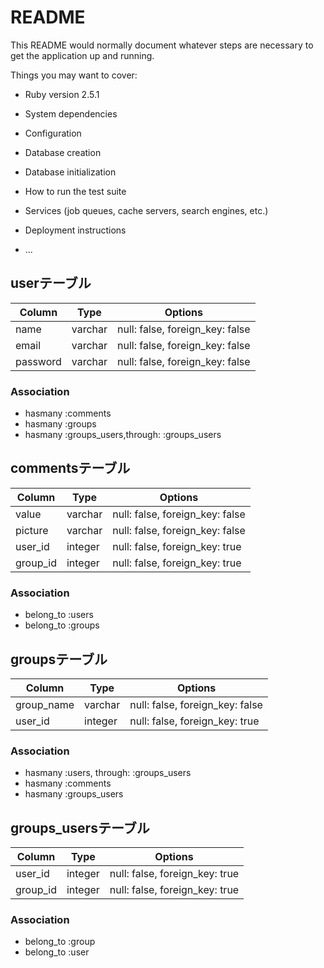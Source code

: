 # README

This README would normally document whatever steps are necessary to get the
application up and running.

Things you may want to cover:

* Ruby version
2.5.1
* System dependencies

* Configuration

* Database creation

* Database initialization

* How to run the test suite

* Services (job queues, cache servers, search engines, etc.)

* Deployment instructions

* ...

## userテーブル
|Column|Type|Options|
|------|----|-------|
|name|varchar|null: false, foreign_key: false|
|email|varchar|null: false, foreign_key: false|
|password|varchar|null: false, foreign_key: false|

### Association
- hasmany :comments
- hasmany :groups
- hasmany :groups_users,through: :groups_users

## commentsテーブル
|Column|Type|Options|
|------|----|-------|
|value|varchar|null: false, foreign_key: false|
|picture|varchar|null: false, foreign_key: false|
|user_id|integer|null: false, foreign_key: true|
|group_id|integer|null: false, foreign_key: true|

### Association
- belong_to :users
- belong_to :groups


## groupsテーブル
|Column|Type|Options|
|------|----|-------|
|group_name|varchar|null: false, foreign_key: false|
|user_id|integer|null: false, foreign_key: true|

### Association
- hasmany :users, through: :groups_users
- hasmany :comments
- hasmany :groups_users


## groups_usersテーブル

|Column|Type|Options|
|------|----|-------|
|user_id|integer|null: false, foreign_key: true|
|group_id|integer|null: false, foreign_key: true|

### Association
- belong_to :group
- belong_to :user